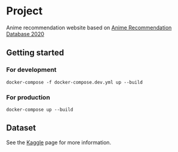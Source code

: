 # Project

Anime recommendation website based on [Anime Recommendation Database 2020](https://www.kaggle.com/datasets/hernan4444/anime-recommendation-database-2020)

## Getting started

### For development

```
docker-compose -f docker-compose.dev.yml up --build

```

### For production

```
docker-compose up --build
```

## Dataset

See the [Kaggle](https://www.kaggle.com/datasets/hernan4444/anime-recommendation-database-2020) page for more information.
